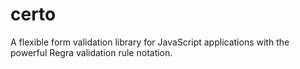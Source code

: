 # certo
A flexible form validation library for JavaScript applications with the powerful Regra validation rule notation.

